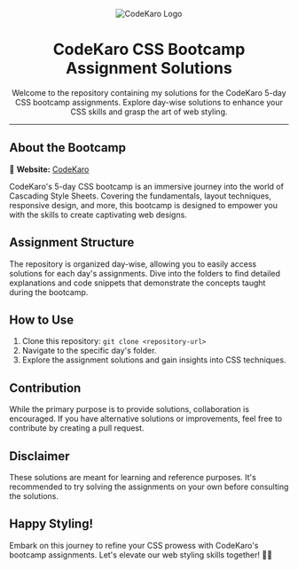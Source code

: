 <!-- CodeKaro CSS Bootcamp Assignments -->

<p align="center">
  <img src="https://codekaro.in/assets/img/wd-masterclass.png" alt="CodeKaro Logo"/>
</p>

<h1 align="center">CodeKaro CSS Bootcamp Assignment Solutions</h1>

<p align="center">
  Welcome to the repository containing my solutions for the CodeKaro 5-day CSS bootcamp assignments. Explore day-wise solutions to enhance your CSS skills and grasp the art of web styling.
</p>

---

## About the Bootcamp

🔗 **Website:** [CodeKaro](https://codekaro.in/)

CodeKaro's 5-day CSS bootcamp is an immersive journey into the world of Cascading Style Sheets. Covering the fundamentals, layout techniques, responsive design, and more, this bootcamp is designed to empower you with the skills to create captivating web designs.

## Assignment Structure

The repository is organized day-wise, allowing you to easily access solutions for each day's assignments. Dive into the folders to find detailed explanations and code snippets that demonstrate the concepts taught during the bootcamp.

## How to Use

1. Clone this repository: `git clone <repository-url>`
2. Navigate to the specific day's folder.
3. Explore the assignment solutions and gain insights into CSS techniques.

## Contribution

While the primary purpose is to provide solutions, collaboration is encouraged. If you have alternative solutions or improvements, feel free to contribute by creating a pull request.

## Disclaimer

These solutions are meant for learning and reference purposes. It's recommended to try solving the assignments on your own before consulting the solutions.

## Happy Styling!

Embark on this journey to refine your CSS prowess with CodeKaro's bootcamp assignments. Let's elevate our web styling skills together! 🎨🚀
